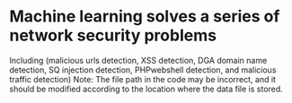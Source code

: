 # Machine learning solves a series of network security problems
Including (malicious urls detection, XSS detection, DGA domain name detection, SQ injection detection, PHPwebshell detection, and malicious traffic detection)
Note: The file path in the code may be incorrect, and it should be modified according to the location where the data file is stored.
